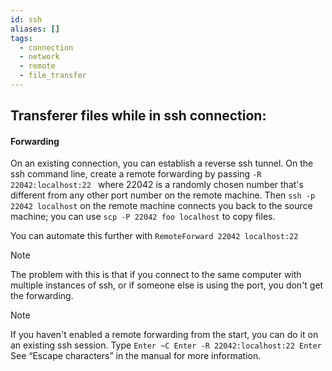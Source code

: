 ```yaml
---
id: ssh
aliases: []
tags:
  - connection
  - network
  - remote
  - file_transfer
---
```


## Transferer files while in ssh connection:
#### Forwarding
On an existing connection, you can establish a reverse ssh tunnel. On the ssh command line, create a remote forwarding by passing 
`-R 22042:localhost:22 `
where 22042 is a randomly chosen number that's different from any other port number on the remote machine. Then 
`ssh -p 22042 localhost` 
on the remote machine connects you back to the source machine; you can use 
`scp -P 22042 foo localhost`
to copy files.

You can automate this further with 
`RemoteForward 22042 localhost:22` 
> [!NOTE]
> The problem with this is that if you connect to the same computer with multiple instances of ssh, or if someone else is using the port, you don't get the forwarding.

> [!NOTE]
> If you haven't enabled a remote forwarding from the start, you can do it on an existing ssh session. Type
`Enter ~C Enter -R 22042:localhost:22 Enter` 
See “Escape characters” in the manual for more information.

